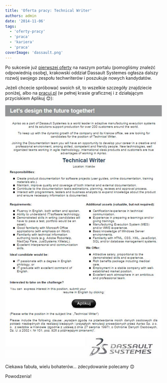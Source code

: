 ```yaml
---
title: 'Oferta pracy: Technical Writer'
authors: admin
date: '2014-11-06'
tags:
  - 'oferty-pracy'
  - 'praca'
  - 'kariera'
  - 'praca'
coverImage: 'dassault.png'
---
```


Po sukcesie
już [pierwszej oferty](http://techwriter.pl/oferta-pracy-technical-writer/) na
naszym portalu (pomogliśmy znaleźć odpowiednią osobę), krakowski oddział
Dassault Systemes ogłasza dalszy rozwój swojego zespołu techwriterów i poszukuje
nowych kandydatów.

<!--truncate-->

Jeżeli chcecie spróbować swoich sił, to wszelkie szczegóły znajdziecie poniżej,
albo na
[pracuj.pl](http://www.pracuj.pl/praca/technical-writer-krakow,oferta,3644713) (w
pełnej krasie graficznej i z działającym przyciskiem Aplikuj 😊):

[![3dsTechWriter](images/3dsTechWriter.jpg)](http://techwriter.pl/wp-content/uploads/2014/11/3dsTechWriter.jpg)

Ciekawa fabuła, wielu bohaterów... zdecydowanie polecamy 😊

Powodzenia!
